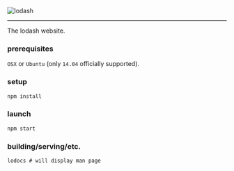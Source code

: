![lodash](http://justinhelmer.github.io/lodash.github.io/images/logo.png)

------

The lodash website.

### prerequisites

`OSX` or `Ubuntu` (only `14.04` officially supported).

### setup

```bash
npm install
```

### launch

```bash
npm start
```

### building/serving/etc.

```
lodocs # will display man page
```
